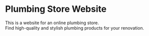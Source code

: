# Plumbing Store Website  

This is a website for an online plumbing store.  
Find high-quality and stylish plumbing products for your renovation.  
